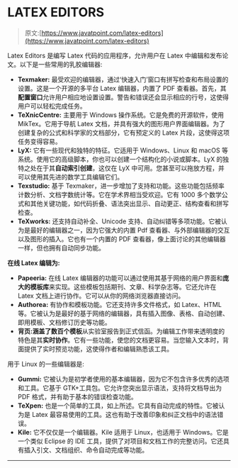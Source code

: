 # LATEX EDITORS

> 原文:[https://www.javatpoint.com/latex-editors](https://www.javatpoint.com/latex-editors)

Latex Editors 是编写 Latex 代码的应用程序，允许用户在 Latex 中编辑和发布论文。以下是一些常用的乳胶编辑器:

*   **Texmaker:** 最受欢迎的编辑器，通过‘快速入门’窗口有拼写检查和布局设置的设置。这是一个开源的多平台 Latex 编辑器，内置了 PDF 查看器。首先，其**配置窗口**允许用户相应地设置设置。警告和错误还会显示相应的行号，这使得用户可以轻松完成任务。
*   **TeXnicCentre:** 主要用于 Windows 操作系统。它是免费的开源软件，使用 MikTex。它用于导航 Latex 文档，并具有强大的图形用户界面编辑器。为了创建复杂的公式和科学家的文档部分，它有预定义的 Latex 片段，这使得这项任务变得容易。
*   **LyX:** 它有一些现代和独特的特征。它适用于 Windows、Linux 和 macOS 等系统。使用它的高级脚本，你也可以创建一个结构化的小说或脚本。LyX 的独特之处在于其**自动索引创建**，这仅在 LyX 中可用。您甚至可以拖放方程，并可以使用其先进的数学工具编辑它们。
*   **Texstudio:** 基于 Texmaker，进一步增加了支持和功能。这些功能包括频率计数分析、文档字数统计等。它在学术界相当受欢迎。它有 1000 多个数学公式和其他关键功能，如代码折叠、语法突出显示、自动更正、结构查看和拼写检查。
*   **TeXworks:** 还支持自动补全、Unicode 支持、自动纠错等多项功能。它被认为是最好的编辑器之一，因为它强大的内置 Pdf 查看器、与外部编辑器的交互以及图形的插入。它也有一个内置的 PDF 查看器，像上面讨论的其他编辑器一样，但也拥有自动同步功能。

**在线 Latex 编辑为:**

*   **Papeeria:** 在线 Latex 编辑器的功能可以通过使用其基于网络的用户界面和**庞大的模板库**来实现。这些模板包括期刊、文章、科学杂志等。它还允许在 Latex 文档上进行协作。它可以从你的网络浏览器直接访问。
*   **Authorea:** 有协作和模板功能。它还支持许多文件格式，如 Latex、HTML 等。它被认为是最好的基于网络的编辑器，具有插入图像、表格、自动创建、即用模板、文档修订历史等功能。
*   **背页:**涵盖了**数百个模板**从实验室报告到正式信函。为编辑工作带来透明度的特色是其**实时协作**。它有一些功能，使您的文档更容易。当您输入文本时，背面提供了实时预览功能，这使得作者和编辑熟悉该工具。

用于 Linux 的一些编辑器是:

*   **Gummi:** 它被认为是初学者使用的基本编辑器，因为它不包含许多优秀的选项和工具。它基于 GTK+工具包。它允许您突出显示语法，支持将文档导出为 PDF 格式，并有助于基本的错误检查功能。
*   **TeXpen:** 也是一个简单的工具，如上所述。它具有自动完成的特性。它被认为是 Latex 最容易使用的工具。这也有助于改善印象和纠正文档中的语法错误。
*   **Kile:** 它不仅仅是一个编辑器。Kile 适用于 Linux，也适用于 Windows。它是一个类似 Eclipse 的 IDE 工具，提供了对项目和文档工作的完整访问。它还具有插入引文、文档组织、命令自动完成等功能。

* * *